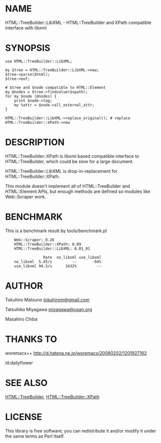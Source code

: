 # NAME

HTML::TreeBuilder::LibXML - HTML::TreeBuilder and XPath compatible interface with libxml

# SYNOPSIS

    use HTML::TreeBuilder::LibXML;

    my $tree = HTML::TreeBuilder::LibXML->new;
    $tree->parse($html);
    $tree->eof;

    # $tree and $node compatible to HTML::Element
    my @nodes = $tree->findvalue($xpath);
    for my $node (@nodes) {
        print $node->tag;
        my %attr = $node->all_external_attr;
    }

    HTML::TreeBuilder::LibXML->replace_original(); # replace HTML::TreeBuilder::XPath->new

# DESCRIPTION

HTML::TreeBuilder::XPath is libxml based compatible interface to
HTML::TreeBuilder, which could be slow for a large document.

HTML::TreeBuilder::LibXML is drop-in-replacement for HTML::TreeBuilder::XPath.

This module doesn't implement all of HTML::TreeBuilder and
HTML::Element APIs, but enough methods are defined so modules like
Web::Scraper work.

# BENCHMARK

This is a benchmark result by tools/benchmark.pl

        Web::Scraper: 0.26
        HTML::TreeBuilder::XPath: 0.09
        HTML::TreeBuilder::LibXML: 0.01_01

                     Rate  no_libxml use_libxml
        no_libxml  5.45/s         --       -94%
        use_libxml 94.3/s      1632%         --

# AUTHOR

Tokuhiro Matsuno <tokuhirom@gmail.com>

Tatsuhiko Miyagawa <miyagawa@cpan.org>

Masahiro Chiba

# THANKS TO

woremacx++
http://d.hatena.ne.jp/woremacx/20080202/1201927162

id:dailyflower

# SEE ALSO

[HTML::TreeBuilder](https://metacpan.org/pod/HTML::TreeBuilder), [HTML::TreeBuilder::XPath](https://metacpan.org/pod/HTML::TreeBuilder::XPath)

# LICENSE

This library is free software; you can redistribute it and/or modify
it under the same terms as Perl itself.
